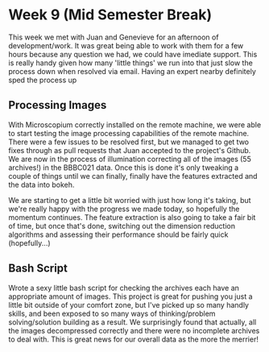 # Week 9 (Mid Semester Break)

This week we met with Juan and Genevieve for an afternoon of development/work. It was great being able to work with them for a few hours because any question we had, we could have imediate support. This is really handy given how many 'little things' we run into that just slow the process down when resolved via email. Having an expert nearby definitely sped the process up

## Processing Images
With Microscopium correctly installed on the remote machine, we were able to start testing the image processing capabilities of the remote machine. There were a few issues to be resolved first, but we managed to get two fixes through as pull requests that Juan accepted to the project's Github. We are now in the process of illumination correcting all of the images (55 archives!) in the BBBC021 data. Once this is done it's only tweaking a couple of things until we can finally, finally have the features extracted and the data into bokeh.

We are starting to get a little bit worried with just how long it's taking, but we're really happy with the progress we made today, so hopefully the momentum continues. The feature extraction is also going to take a fair bit of time, but once that's done, switching out the dimension reduction algorithms and assessing their performance should be fairly quick (hopefully...)

## Bash Script
Wrote a sexy little bash script for checking the archives each have an appropriate amount of images. This project is great for pushing you just a little bit outside of your comfort zone, but I've picked up so many handly skills, and been exposed to so many ways of thinking/problem solving/solution building as a result. We surprisingly found that actually, all the images decompressed correctly and there were no incomplete archives to deal with. This is great news for our overall data as the more the merrier!
